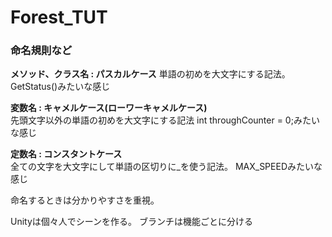 # Forest_TUT

### 命名規則など

**メソッド、クラス名 : パスカルケース** 
単語の初めを大文字にする記法。
GetStatus()みたいな感じ

**変数名 : キャメルケース(ローワーキャメルケース)**  
先頭文字以外の単語の初めを大文字にする記法
int throughCounter = 0;みたいな感じ

**定数名 : コンスタントケース**  
全ての文字を大文字にして単語の区切りに_を使う記法。
MAX_SPEEDみたいな感じ

命名するときは分かりやすさを重視。

Unityは個々人でシーンを作る。
ブランチは機能ごとに分ける